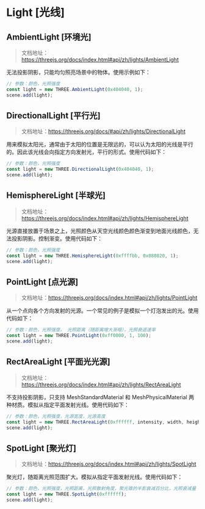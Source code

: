 # Light [光线]

## AmbientLight [环境光]

> 文档地址：https://threejs.org/docs/index.html#api/zh/lights/AmbientLight

无法投影阴影，只能均匀照亮场景中的物体。使用示例如下：

```js
// 参数：颜色，光照强度
const light = new THREE.AmbientLight(0x404040, 1);
scene.add(light);
```

## DirectionalLight [平行光]

> 文档地址：https://threejs.org/docs/#api/zh/lights/DirectionalLight

用来模拟太阳光，通常由于太阳的位置是无限远的，可以认为太阳的光线是平行的。因此该光线会向指定方向发射光，平行的形式。使用代码如下：

```js
// 参数：颜色，光照强度
const light = new THREE.DirectionalLight(0x404040, 1);
scene.add(light);
```

## HemisphereLight [半球光]

> 文档地址：https://threejs.org/docs/index.html#api/zh/lights/HemisphereLight

光源直接放置于场景之上，光照颜色从天空光线颜色颜色渐变到地面光线颜色，无法投影阴影。控制渐变。使用代码如下：

```js
// 参数：颜色，光照强度
const light = new THREE.HemisphereLight(0xffffbb, 0x080820, 1);
scene.add(light);
```

## PointLight [点光源]

> 文档地址：https://threejs.org/docs/index.html#api/zh/lights/PointLight

从一个点向各个方向发射的光源。一个常见的例子是模拟一个灯泡发出的光。使用代码如下：

```js
// 参数：颜色，光照强度， 光照距离（随距离增大渐暗），光照衰退速率
const light = new THREE.PointLight(0xff0000, 1, 100);
scene.add(light);
```

## RectAreaLight [平面光光源]

> 文档地址：https://threejs.org/docs/index.html#api/zh/lights/RectAreaLight

不支持投影阴影，只支持 MeshStandardMaterial 和 MeshPhysicalMaterial 两种材质。模拟从指定平面发射光线。使用代码如下：

```js
// 参数：颜色，光照强度，光源宽度，光源高度
const light = new THREE.RectAreaLight(0xffffff, intensity, width, height);
scene.add(light);
```

## SpotLight [聚光灯]

> 文档地址：https://threejs.org/docs/index.html#api/zh/lights/SpotLight

聚光灯，随距离光照范围扩大。模拟从指定平面发射光线。使用代码如下：

```js
// 参数：颜色，光照强度，光照距离，光照散射角度，聚光锥的半影衰减百分比，光照衰减量
const light = new THREE.SpotLight(0xffffff);
scene.add(light);
```
